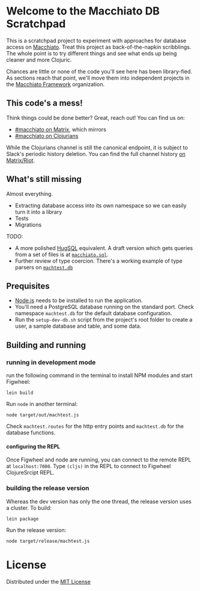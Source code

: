 # Welcome to the Macchiato DB Scratchpad

This is a scratchpad project to experiment with approaches for database access on [Macchiato](http://yogthos.net/posts/2016-11-30-Macchiato.html).  Treat this project as back-of-the-napkin scribblings. The whole point is to try different things and see what ends up being cleaner and more Clojuric.

Chances are little or none of the code you'll see here has been library-fied. As sections reach that point, we'll move them into independent projects in the [Macchiato Framework](https://github.com/macchiato-framework/) organization.

## This code's a mess!

Think things could be done better? Great, reach out! You can find us on:

- [#macchiato on Matrix](https://riot.im/app/#/room/#macchiato:matrix.org), which mirrors
- [#macchiato on Clojurians](https://clojurians.slack.com/archives/macchiato)

While the Clojurians channel is still the canonical endpoint, it is subject to Slack's periodic history deletion. You can find the full channel history [on Matrix/Riot](https://riot.im/app/#/room/#macchiato:matrix.org).

## What's still missing

Almost everything.

- Extracting database access into its own namespace so we can easily turn it into a library
- Tests
- Migrations

TODO: 

- A more polished [HugSQL](https://hugsql.org) equivalent. A draft version which gets queries from a set of files is at [`macchiato.sql`](https://github.com/macchiato-framework/macchiato-db-scratchpad/blob/master/src/macchiato/sql.cljs).
- Further review of type coercion. There's a working example of type parsers on [`machtest.db`](https://github.com/macchiato-framework/macchiato-db-scratchpad/blob/master/src/machtest/db.cljs)

## Prequisites

- [Node.js](https://nodejs.org/en/) needs to be installed to run the application.
- You'll need a PostgreSQL database running on the standard port. Check namespace `machtest.db` for the default database configuration.
- Run the `setup-dev-db.sh` script from the project's root folder to create a user, a sample database and table, and some data.

## Building and running

### running in development mode

run the following command in the terminal to install NPM modules and start Figwheel:

```
lein build
```

Run `node` in another terminal:

```
node target/out/machtest.js
```

Check `machtest.routes` for the http entry points and `machtest.db` for the database functions.

#### configuring the REPL

Once Figwheel and node are running, you can connect to the remote REPL at `localhost:7000`.
Type `(cljs)` in the REPL to connect to Figwheel ClojureSrcipt REPL.


### building the release version

Whereas the dev version has only the one thread, the release version uses a cluster. To build:

```
lein package
```

Run the release version:

```
node target/release/machtest.js
```

# License 

Distributed under the [MIT License](https://tldrlegal.com/license/mit-license)